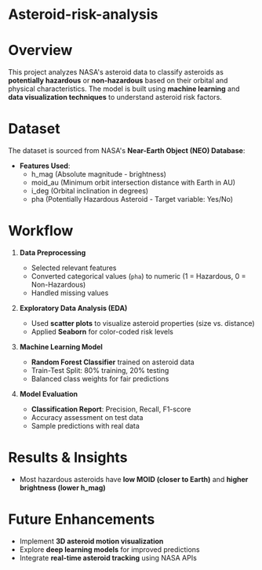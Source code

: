 # Asteroid-risk-analysis

# Overview
This project analyzes NASA's asteroid data to classify asteroids as **potentially hazardous** or **non-hazardous** based on their orbital and physical characteristics. The model is built using **machine learning** and **data visualization techniques** to understand asteroid risk factors.

# Dataset
The dataset is sourced from NASA's **Near-Earth Object (NEO) Database**:
- **Features Used**:
  - h_mag (Absolute magnitude - brightness)
  - moid_au (Minimum orbit intersection distance with Earth in AU)
  - i_deg (Orbital inclination in degrees)
  - pha (Potentially Hazardous Asteroid - Target variable: Yes/No)

# Workflow
1. **Data Preprocessing**
   - Selected relevant features
   - Converted categorical values (`pha`) to numeric (1 = Hazardous, 0 = Non-Hazardous)
   - Handled missing values
   
2. **Exploratory Data Analysis (EDA)**
   - Used **scatter plots** to visualize asteroid properties (size vs. distance)
   - Applied **Seaborn** for color-coded risk levels

3. **Machine Learning Model**
   - **Random Forest Classifier** trained on asteroid data
   - Train-Test Split: 80% training, 20% testing
   - Balanced class weights for fair predictions

4. **Model Evaluation**
   - **Classification Report**: Precision, Recall, F1-score
   - Accuracy assessment on test data
   - Sample predictions with real data


# Results & Insights
- Most hazardous asteroids have **low MOID (closer to Earth)** and **higher brightness (lower h_mag)**

# Future Enhancements
- Implement **3D asteroid motion visualization**
- Explore **deep learning models** for improved predictions
- Integrate **real-time asteroid tracking** using NASA APIs

